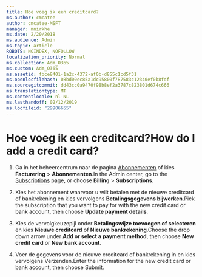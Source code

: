 ```yaml
---
title: Hoe voeg ik een creditcard?
ms.author: cmcatee
author: cmcatee-MSFT
manager: mnirkhe
ms.date: 2/20/2018
ms.audience: Admin
ms.topic: article
ROBOTS: NOINDEX, NOFOLLOW
localization_priority: Normal
ms.collection: Adm_O365
ms.custom: Adm_O365
ms.assetid: fbce8401-1a2c-4372-af0b-d855c1cd5f31
ms.openlocfilehash: 08bd00ec85a1dc95800f787583c12340ef0b8fdf
ms.sourcegitcommit: dd43cc0a9470f98b8ef2a3787c823801d674c666
ms.translationtype: MT
ms.contentlocale: nl-NL
ms.lasthandoff: 02/12/2019
ms.locfileid: "29906655"
---
```

# <a name="how-do-i-add-a-credit-card"></a><span data-ttu-id="9920c-102">Hoe voeg ik een creditcard?</span><span class="sxs-lookup"><span data-stu-id="9920c-102">How do I add a credit card?</span></span>

1. <span data-ttu-id="9920c-103">Ga in het beheercentrum naar de pagina [Abonnementen](https://go.microsoft.com/fwlink/p/?linkid=842054) of kies **Facturering** \> **Abonnementen**.</span><span class="sxs-lookup"><span data-stu-id="9920c-103">In the Admin center, go to the [Subscriptions](https://go.microsoft.com/fwlink/p/?linkid=842054) page, or choose **Billing** \> **Subscriptions**.</span></span>
    
2. <span data-ttu-id="9920c-104">Kies het abonnement waarvoor u wilt betalen met de nieuwe creditcard of bankrekening en kies vervolgens **Betalingsgegevens bijwerken**.</span><span class="sxs-lookup"><span data-stu-id="9920c-104">Pick the subscription that you want to pay for with the new credit card or bank account, then choose **Update payment details**.</span></span>
    
3. <span data-ttu-id="9920c-105">Kies de vervolgkeuzepijl onder **Betalingswijze toevoegen of selecteren** en kies **Nieuwe creditcard** of **Nieuwe bankrekening**.</span><span class="sxs-lookup"><span data-stu-id="9920c-105">Choose the drop down arrow under **Add or select a payment method**, then choose **New credit card** or **New bank account**.</span></span>
    
4. <span data-ttu-id="9920c-106">Voer de gegevens voor de nieuwe creditcard of bankrekening in en kies vervolgens Verzenden.</span><span class="sxs-lookup"><span data-stu-id="9920c-106">Enter the information for the new credit card or bank account, then choose Submit.</span></span>
    

